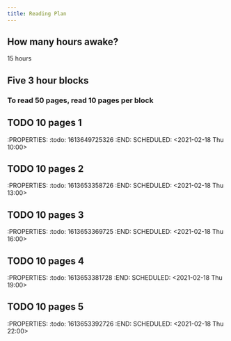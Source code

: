 ```yaml
---
title: Reading Plan
---
```


## How many hours awake?
15 hours 
## Five 3 hour blocks
### To read 50 pages, read 10 pages per block
## TODO 10 pages 1 
:PROPERTIES:
:todo: 1613649725326
:END:
SCHEDULED: <2021-02-18 Thu 10:00>
## TODO 10 pages 2 
:PROPERTIES:
:todo: 1613653358726
:END:
SCHEDULED: <2021-02-18 Thu 13:00>
## TODO 10 pages 3
:PROPERTIES:
:todo: 1613653369725
:END:
SCHEDULED: <2021-02-18 Thu 16:00>
## TODO 10 pages 4
:PROPERTIES:
:todo: 1613653381728
:END:
SCHEDULED: <2021-02-18 Thu 19:00>
## TODO 10 pages 5 
:PROPERTIES:
:todo: 1613653392726
:END:
SCHEDULED: <2021-02-18 Thu 22:00>
